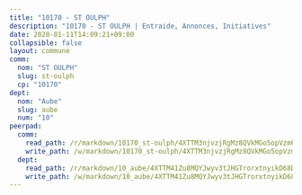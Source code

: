 ```yaml
---
title: "10170 - ST OULPH"
description: "10170 - ST OULPH | Entraide, Annonces, Initiatives"
date: 2020-01-11T14:09:21+09:00
collapsible: false
layout: commune
comm:
  nom: "ST OULPH"
  slug: st-oulph
  cp: "10170"
dept:
  nom: "Aube"
  slug: aube
  num: "10"
peerpad:
  comm:
    read_path: /r/markdown/10170_st-oulph/4XTTM3njvzjRgMz8QVkMGo5opVzm6FkduhAjKTr6QhNrZ9aUr
    write_path: /w/markdown/10170_st-oulph/4XTTM3njvzjRgMz8QVkMGo5opVzm6FkduhAjKTr6QhNrZ9aUr-K3TgUAUSS2yJSw4bfUn3fp2nHiGRrYc7H1RiJa1FeitGPdTKPWRKhG3Fp8EyqZ8sRTrgwrYX6pFXUqWKqmasidYXtSnoKYxjWca6QtBMdrVmXTuLfQxWHFSap8NYXV3jWvPA3f2a
  dept:
    read_path: /r/markdown/10_aube/4XTTM41Zu8MQYJwyv3tJHGTrorxtnyikD68DsVemyiZk3ThMz
    write_path: /w/markdown/10_aube/4XTTM41Zu8MQYJwyv3tJHGTrorxtnyikD68DsVemyiZk3ThMz-K3TgTmGUJaeXhcyrKr3gXoqmq82GkfYoTwSCbr39jXo2qoiz4eMZ1zWf94tEK8PkgCEQwZ6j878iec7q7nyW22BbTVtKr2C3mJwkjMoqhPxRA9brvyfx2cZBiMVgJntTtrf7GrDW
---
```


